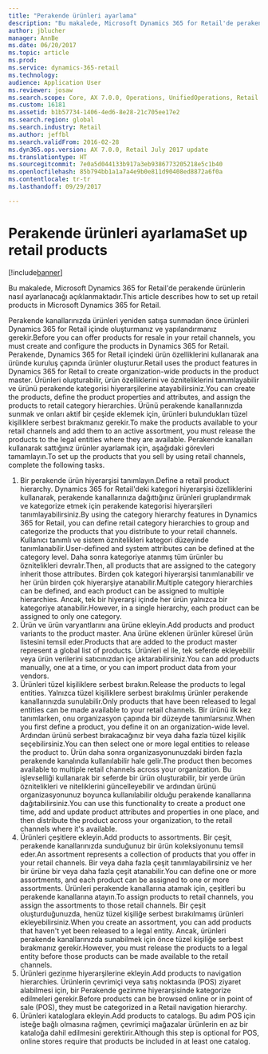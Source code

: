 ```yaml
---
title: "Perakende ürünleri ayarlama"
description: "Bu makalede, Microsoft Dynamics 365 for Retail'de perakende ürünlerin nasıl ayarlanacağı açıklanmaktadır."
author: jblucher
manager: AnnBe
ms.date: 06/20/2017
ms.topic: article
ms.prod: 
ms.service: dynamics-365-retail
ms.technology: 
audience: Application User
ms.reviewer: josaw
ms.search.scope: Core, AX 7.0.0, Operations, UnifiedOperations, Retail
ms.custom: 16181
ms.assetid: b1b57734-1406-4ed6-8e28-21c705ee17e2
ms.search.region: global
ms.search.industry: Retail
ms.author: jeffbl
ms.search.validFrom: 2016-02-28
ms.dyn365.ops.version: AX 7.0.0, Retail July 2017 update
ms.translationtype: HT
ms.sourcegitcommit: 7e0a5d044133b917a3eb9386773205218e5c1b40
ms.openlocfilehash: 85b794bb1a1a7a4e9b0e811d90408ed8872a6f0a
ms.contentlocale: tr-tr
ms.lasthandoff: 09/29/2017

---
```


# <a name="set-up-retail-products"></a><span data-ttu-id="d6468-103">Perakende ürünleri ayarlama</span><span class="sxs-lookup"><span data-stu-id="d6468-103">Set up retail products</span></span>

[!include[banner](includes/banner.md)]


<span data-ttu-id="d6468-104">Bu makalede, Microsoft Dynamics 365 for Retail'de perakende ürünlerin nasıl ayarlanacağı açıklanmaktadır.</span><span class="sxs-lookup"><span data-stu-id="d6468-104">This article describes how to set up retail products in Microsoft Dynamics 365 for Retail.</span></span>

<span data-ttu-id="d6468-105">Perakende kanallarınızda ürünleri yeniden satışa sunmadan önce ürünleri Dynamics 365 for Retail içinde oluşturmanız ve yapılandırmanız gerekir.</span><span class="sxs-lookup"><span data-stu-id="d6468-105">Before you can offer products for resale in your retail channels, you must create and configure the products in Dynamics 365 for Retail.</span></span> <span data-ttu-id="d6468-106">Perakende, Dynamics 365 for Retail içindeki ürün özelliklerini kullanarak ana üründe kuruluş çapında ürünler oluşturur.</span><span class="sxs-lookup"><span data-stu-id="d6468-106">Retail uses the product features in Dynamics 365 for Retail to create organization-wide products in the product master.</span></span> <span data-ttu-id="d6468-107">Ürünleri oluşturabilir, ürün özelliklerini ve özniteliklerini tanımlayabilir ve ürünü perakende kategorisi hiyerarşilerine atayabilirsiniz.</span><span class="sxs-lookup"><span data-stu-id="d6468-107">You can create the products, define the product properties and attributes, and assign the products to retail category hierarchies.</span></span> <span data-ttu-id="d6468-108">Ürünü perakende kanallarınızda sunmak ve onları aktif bir çeşide eklemek için, ürünleri bulundukları tüzel kişiliklere serbest bırakmanız gerekir.</span><span class="sxs-lookup"><span data-stu-id="d6468-108">To make the products available to your retail channels and add them to an active assortment, you must release the products to the legal entities where they are available.</span></span> <span data-ttu-id="d6468-109">Perakende kanalları kullanarak sattığınız ürünler ayarlamak için, aşağıdaki görevleri tamamlayın.</span><span class="sxs-lookup"><span data-stu-id="d6468-109">To set up the products that you sell by using retail channels, complete the following tasks.</span></span>

1.  <span data-ttu-id="d6468-110">Bir perakende ürün hiyerarşisi tanımlayın.</span><span class="sxs-lookup"><span data-stu-id="d6468-110">Define a retail product hierarchy.</span></span> <span data-ttu-id="d6468-111">Dynamics 365 for Retail'deki kategori hiyerarşisi özelliklerini kullanarak, perakende kanallarınıza dağıttığınız ürünleri gruplandırmak ve kategorize etmek için perakende kategorisi hiyerarşileri tanımlayabilirsiniz.</span><span class="sxs-lookup"><span data-stu-id="d6468-111">By using the category hierarchy features in Dynamics 365 for Retail, you can define retail category hierarchies to group and categorize the products that you distribute to your retail channels.</span></span> <span data-ttu-id="d6468-112">Kullanıcı tanımlı ve sistem öznitelikleri kategori düzeyinde tanımlanabilir.</span><span class="sxs-lookup"><span data-stu-id="d6468-112">User-defined and system attributes can be defined at the category level.</span></span> <span data-ttu-id="d6468-113">Daha sonra kategoriye atanmış tüm ürünler bu öznitelikleri devralır.</span><span class="sxs-lookup"><span data-stu-id="d6468-113">Then, all products that are assigned to the category inherit those attributes.</span></span> <span data-ttu-id="d6468-114">Birden çok kategori hiyerarşisi tanımlanabilir ve her ürün birden çok hiyerarşiye atanabilir.</span><span class="sxs-lookup"><span data-stu-id="d6468-114">Multiple category hierarchies can be defined, and each product can be assigned to multiple hierarchies.</span></span> <span data-ttu-id="d6468-115">Ancak, tek bir hiyerarşi içinde her ürün yalnızca bir kategoriye atanabilir.</span><span class="sxs-lookup"><span data-stu-id="d6468-115">However, in a single hierarchy, each product can be assigned to only one category.</span></span>
2.  <span data-ttu-id="d6468-116">Ürün ve ürün varyantlarını ana ürüne ekleyin.</span><span class="sxs-lookup"><span data-stu-id="d6468-116">Add products and product variants to the product master.</span></span> <span data-ttu-id="d6468-117">Ana ürüne eklenen ürünler küresel ürün listesini temsil eder.</span><span class="sxs-lookup"><span data-stu-id="d6468-117">Products that are added to the product master represent a global list of products.</span></span> <span data-ttu-id="d6468-118">Ürünleri el ile, tek seferde ekleyebilir veya ürün verilerini satıcınızdan içe aktarabilirsiniz.</span><span class="sxs-lookup"><span data-stu-id="d6468-118">You can add products manually, one at a time, or you can import product data from your vendors.</span></span>
3.  <span data-ttu-id="d6468-119">Ürünleri tüzel kişiliklere serbest bırakın.</span><span class="sxs-lookup"><span data-stu-id="d6468-119">Release the products to legal entities.</span></span> <span data-ttu-id="d6468-120">Yalnızca tüzel kişiliklere serbest bırakılmış ürünler perakende kanallarınızda sunulabilir.</span><span class="sxs-lookup"><span data-stu-id="d6468-120">Only products that have been released to legal entities can be made available to your retail channels.</span></span> <span data-ttu-id="d6468-121">Bir ürünü ilk kez tanımlarken, onu organizasyon çapında bir düzeyde tanımlarsınız.</span><span class="sxs-lookup"><span data-stu-id="d6468-121">When you first define a product, you define it on an organization-wide level.</span></span> <span data-ttu-id="d6468-122">Ardından ürünü serbest bırakacağınız bir veya daha fazla tüzel kişilik seçebilirsiniz.</span><span class="sxs-lookup"><span data-stu-id="d6468-122">You can then select one or more legal entities to release the product to.</span></span> <span data-ttu-id="d6468-123">Ürün daha sonra organizasyonunuzdaki birden fazla perakende kanalında kullanılabilir hale gelir.</span><span class="sxs-lookup"><span data-stu-id="d6468-123">The product then becomes available to multiple retail channels across your organization.</span></span> <span data-ttu-id="d6468-124">Bu işlevselliği kullanarak bir seferde bir ürün oluşturabilir, bir yerde ürün öznitelikleri ve niteliklerini güncelleyebilir ve ardından ürünü organizasyonunuz boyunca kullanılabilir olduğu perakende kanallarına dağıtabilirsiniz.</span><span class="sxs-lookup"><span data-stu-id="d6468-124">You can use this functionality to create a product one time, add and update product attributes and properties in one place, and then distribute the product across your organization, to the retail channels where it's available.</span></span>
4.  <span data-ttu-id="d6468-125">Ürünleri çeşitlere ekleyin.</span><span class="sxs-lookup"><span data-stu-id="d6468-125">Add products to assortments.</span></span> <span data-ttu-id="d6468-126">Bir çeşit, perakende kanallarınızda sunduğunuz bir ürün koleksiyonunu temsil eder.</span><span class="sxs-lookup"><span data-stu-id="d6468-126">An assortment represents a collection of products that you offer in your retail channels.</span></span> <span data-ttu-id="d6468-127">Bir veya daha fazla çeşit tanımlayabilirsiniz ve her bir ürüne bir veya daha fazla çeşit atanabilir.</span><span class="sxs-lookup"><span data-stu-id="d6468-127">You can define one or more assortments, and each product can be assigned to one or more assortments.</span></span> <span data-ttu-id="d6468-128">Ürünleri perakende kanallarına atamak için, çeşitleri bu perakende kanallarına atayın.</span><span class="sxs-lookup"><span data-stu-id="d6468-128">To assign products to retail channels, you assign the assortments to those retail channels.</span></span> <span data-ttu-id="d6468-129">Bir çeşit oluşturduğunuzda, henüz tüzel kişiliğe serbest bırakılmamış ürünleri ekleyebilirsiniz.</span><span class="sxs-lookup"><span data-stu-id="d6468-129">When you create an assortment, you can add products that haven't yet been released to a legal entity.</span></span> <span data-ttu-id="d6468-130">Ancak, ürünleri perakende kanallarınızda sunabilmek için önce tüzel kişiliğe serbest bırakmanız gerekir.</span><span class="sxs-lookup"><span data-stu-id="d6468-130">However, you must release the products to a legal entity before those products can be made available to the retail channels.</span></span>
5.  <span data-ttu-id="d6468-131">Ürünleri gezinme hiyerarşilerine ekleyin.</span><span class="sxs-lookup"><span data-stu-id="d6468-131">Add products to navigation hierarchies.</span></span> <span data-ttu-id="d6468-132">Ürünlerin çevrimiçi veya satış noktasında (POS) ziyaret alabilmesi için, bir Perakende gezinme hiyerarşisinde kategorize edilmeleri gerekir.</span><span class="sxs-lookup"><span data-stu-id="d6468-132">Before products can be browsed online or in point of sale (POS), they must be categorized in a Retail navigation hierarchy.</span></span>
6.  <span data-ttu-id="d6468-133">Ürünleri kataloglara ekleyin.</span><span class="sxs-lookup"><span data-stu-id="d6468-133">Add products to catalogs.</span></span> <span data-ttu-id="d6468-134">Bu adım POS için isteğe bağlı olmasına rağmen, çevrimiçi mağazalar ürünlerin en az bir kataloğa dahil edilmesini gerektirir.</span><span class="sxs-lookup"><span data-stu-id="d6468-134">Although this step is optional for POS, online stores require that products be included in at least one catalog.</span></span>





